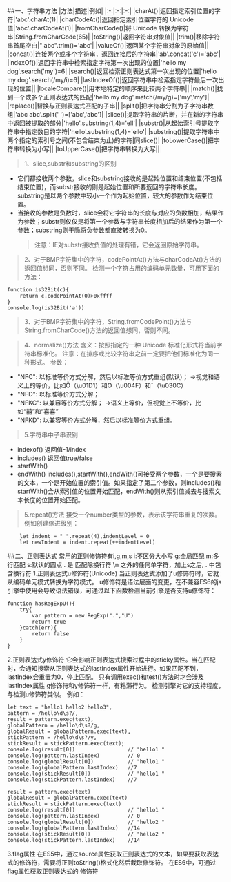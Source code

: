 ##一、字符串方法
|方法|描述|例如|
|:-:|:-:|:-:|
|charAt()|返回指定索引位置的字符|'abc'.charAt(1)|
|charCodeAt()|返回指定索引位置字符的 Unicode 值|'abc'.charCodeAt(1)|
|fromCharCode()|将 Unicode 转换为字符串|String.fromCharCode(65)|
|toString()|返回字符串对象值||
|trim()|移除字符串首尾空白|" abc".trim()='abc'|
|valueOf()|返回某个字符串对象的原始值||
|concat()|连接两个或多个字符串，返回连接后的字符串|'ab'.concat('c')='abc'|
|indexOf()|返回字符串中检索指定字符第一次出现的位置|'hello my dog'.search('my')=6|
|search()|返回检索正则表达式第一次出现的位置|'hello my dog'.search(/my/i)=6|
|lastIndexOf()|返回字符串中检索指定字符最后一次出现的位置||
|localeCompare()|用本地特定的顺序来比较两个字符串||
|match()|找到一个或多个正则表达式的匹配|'hello my dog'.match(/my/g)=['my','my']|
|replace()|替换与正则表达式匹配的子串||
|split()|把字符串分割为子字符串数组|'abc abc'.split(' ')=['abc','abc']|
|slice()|提取字符串的片断，并在新的字符串中返回被提取的部分|'hello'.substring(1,4)='ell'|
|substr()|从起始索引号提取字符串中指定数目的字符|'hello'.substring(1,4)='ello'|
|substring()|提取字符串中两个指定的索引号之间(不包含结束为止)的字符|同slice()|
|toLowerCase()|把字符串转换为小写||
|toUpperCase()|把字符串转换为大写||
>1、slice,substr和substring的区别
* 它们都接收两个参数，slice和substring接收的是起始位置和结束位置(不包括结束位置)，而substr接收的则是起始位置和所要返回的字符串长度。substring是以两个参数中较小一个作为起始位置，较大的参数作为结束位置。
* 当接收的参数是负数时，slice会将它字符串的长度与对应的负数相加，结果作为参数；substr则仅仅是将第一个参数与字符串长度相加后的结果作为第一个参数；substring则干脆将负参数都直接转换为0。
	>注意：IE对substr接收负值的处理有错，它会返回原始字符串。

>2、对于BMP字符集中的字符，codePointAt()方法与charCodeAt()方法的返回值想同，否则不同。
检测一个字符占用的编码单元数量，可用下面的方法：

	function is32Bit(c){
		return c.codePointAt(0)>0xffff
	}
	console.log(is32Bit('a'))

>3、对于BMP字符集中的字符，String.fromCodePoint()方法与String.fromCharCode()方法的返回值想同，否则不同。

>4、normalize()方法
含义：按照指定的一种 Unicode 标准化形式将当前字符串标准化。
注意：在排序或比较字符串之前一定要把他们标准化为同一种形式。
参数：
* "NFC": 以标准等价方式分解，然后以标准等价方式重组(默认)； ->视觉和语义上的等价，比如Ǒ（\u01D1）和O（\u004F）和ˇ（\u030C）
* "NFD": 以标准等价方式分解；
* "NFKC": 以兼容等价方式分解；    ->语义上等价，但视觉上不等价，比如“囍”和“喜喜”
* "NFKD": 以兼容等价方式分解，然后以标准等价方式重组。
>5.字符串中子串识别
* indexof()  返回值-1/index
* includes()   返回值true/false
* startWith()
* endWith()
includes(),startWith(),endWith()可接受两个参数，一个是要搜索的文本，一个是开始位置的索引值。如果指定了第二个参数，则includes()和startWith()会从索引值的位置开始匹配，endWith()则从索引值减去与搜索文本长度的位置开始匹配。
>5.repeat()方法
接受一个number类型的参数，表示该字符串重复的次数。
例如创建缩进级别：

		let indent = " ".repeat(4),indentLevel = 0
		let newIndent = indent.repeat(++indentLevel)
##二、正则表达式
常用的正则修饰符有i,g,m,s
i:不区分大小写
g:全局匹配
m:多行匹配
s:默认的圆点 . 是 匹配除换行符 \n 之外的任何单字符，加上s之后, . 中包含换行符
1.正则表达式u修饰符(Unicode)
当正则表达式添加了u修饰符时，它就从编码单元模式转换为字符模式。
u修饰符是语法层面的变更，在不兼容ES6的js引擎中使用会导致语法错误，可通过以下函数检测当前引擎是否支持u修饰符：

	function hasRegExpU(){
		try{
			var pattern = new RegExp(".","U")
			return true
		}catch(err){
			return false
		}
	}

2.正则表达式y修饰符
它会影响正则表达式搜索过程中的sticky属性。当在匹配时，会通知搜索从正则表达式的lastIndex属性开始进行。如果匹配不到，lastIndex会重置为0，停止匹配。
只有调用exec()和test()方法时才会涉及lastIndex属性
g修饰符和y修饰符一样，有粘滞行为。
检测引擎对它的支持程度，与检测u修饰符类似。
例如：

	let text = "hello1 hello2 hello3",
	pattern = /hello\d\s?/,
	result = pattern.exec(text),
	globalPattern = /hello\d\s?/g,
	globalResult = globalPattern.exec(text),
	stickPattern = /hello\d\s?/y,
	stickResult = stickPattern.exec(text);
	console.log(result[0])                 // "hello1 "
	console.log(pattern.lastIndex)         // 0
	console.log(globalResult[0])           // "hello1 "
	console.log(globalPattern.lastIndex)   //7
	console.log(stickResult[0])            // "hello1 "
	console.log(stickPattern.lastIndex)    //7
	 
	result = pattern.exec(text)
	globalResult = globalPattern.exec(text)
	stickResult = stickPattern.exec(text)
	console.log(result[0])                 // "hello1 "
	console.log(pattern.lastIndex)         // 0
	console.log(globalResult[0])           // "hello2 "
	console.log(globalPattern.lastIndex)   //14
	console.log(stickResult[0])            // "hello2 "
	console.log(stickPattern.lastIndex)    //14

3.flag属性
在ES5中，通过source属性获取正则表达式的文本，如果要获取表达式的修饰符，需要将正则toString()格式化然后截取修饰符。
在ES6中，可通过flag属性获取正则表达式的 修饰符